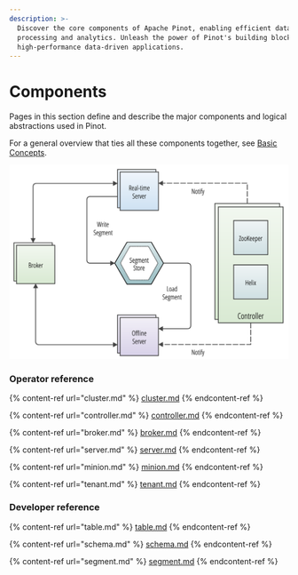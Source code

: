 ```yaml
---
description: >-
  Discover the core components of Apache Pinot, enabling efficient data
  processing and analytics. Unleash the power of Pinot's building blocks for
  high-performance data-driven applications.
---
```


# Components

Pages in this section define and describe the major components and logical abstractions used in Pinot.&#x20;

For a general overview that ties all these components together, see [Basic Concepts](../concepts.md).

![](../../.gitbook/assets/pinot-system-architecture.png)

### Operator reference

{% content-ref url="cluster.md" %}
[cluster.md](cluster.md)
{% endcontent-ref %}

{% content-ref url="controller.md" %}
[controller.md](controller.md)
{% endcontent-ref %}

{% content-ref url="broker.md" %}
[broker.md](broker.md)
{% endcontent-ref %}

{% content-ref url="server.md" %}
[server.md](server.md)
{% endcontent-ref %}

{% content-ref url="minion.md" %}
[minion.md](minion.md)
{% endcontent-ref %}

{% content-ref url="tenant.md" %}
[tenant.md](tenant.md)
{% endcontent-ref %}

### Developer reference

{% content-ref url="table.md" %}
[table.md](table.md)
{% endcontent-ref %}

{% content-ref url="schema.md" %}
[schema.md](schema.md)
{% endcontent-ref %}

{% content-ref url="segment.md" %}
[segment.md](segment.md)
{% endcontent-ref %}

